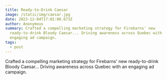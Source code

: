 ```yaml
---
title: Ready-to-Drink Caesar
image: /static/img/caesar.jpg
date: 2023-12-04T17:02:08.673Z
author: Anonymous
summary: Crafted a compelling marketing strategy for Firebarns' new
  ready-to-drink Bloody Caesar... Driving awareness across Quebec with an
  engaging ad campaign.
tags:
  - post
---
```

Crafted a compelling marketing strategy for Firebarns' new ready-to-drink Bloody Caesar... Driving awareness across Quebec with an engaging ad campaign.